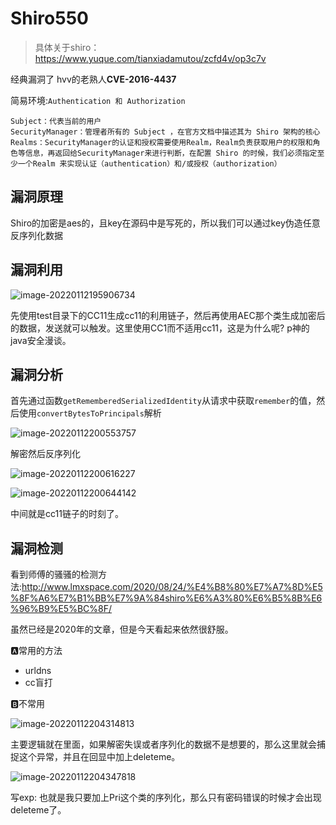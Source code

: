 # Shiro550 

>具体关于shiro： https://www.yuque.com/tianxiadamutou/zcfd4v/op3c7v

经典漏洞了 hvv的老熟人**CVE-2016-4437**

简易环境:`Authentication 和 Authorization`

```
Subject：代表当前的用户
SecurityManager：管理者所有的 Subject ，在官方文档中描述其为 Shiro 架构的核心
Realms：SecurityManager的认证和授权需要使用Realm，Realm负责获取用户的权限和角色等信息，再返回给SecurityManager来进行判断，在配置 Shiro 的时候，我们必须指定至少一个Realm 来实现认证（authentication）和/或授权（authorization）
```

## 漏洞原理

Shiro的加密是aes的，且key在源码中是写死的，所以我们可以通过key伪造任意反序列化数据

## 漏洞利用

![image-20220112195906734](https://img.dem0dem0.top/images/image-20220112195906734.png)

先使用test目录下的CC11生成cc11的利用链子，然后再使用AEC那个类生成加密后的数据，发送就可以触发。这里使用CC1而不适用cc11，这是为什么呢? p神的java安全漫谈。

## 漏洞分析

首先通过函数`getRememberedSerializedIdentity`从请求中获取`remember`的值，然后使用`convertBytesToPrincipals`解析

![image-20220112200553757](https://img.dem0dem0.top/images/image-20220112200553757.png)

解密然后反序列化

![image-20220112200616227](https://img.dem0dem0.top/images/image-20220112200616227.png)

![image-20220112200644142](https://img.dem0dem0.top/images/image-20220112200644142.png)

中间就是cc11链子的时刻了。

## 漏洞检测

看到师傅的骚骚的检测方法:http://www.lmxspace.com/2020/08/24/%E4%B8%80%E7%A7%8D%E5%8F%A6%E7%B1%BB%E7%9A%84shiro%E6%A3%80%E6%B5%8B%E6%96%B9%E5%BC%8F/

虽然已经是2020年的文章，但是今天看起来依然很舒服。

:a:常用的方法

- urldns
- cc盲打

:b:不常用

![image-20220112204314813](https://img.dem0dem0.top/images/image-20220112204314813.png)

主要逻辑就在里面，如果解密失误或者序列化的数据不是想要的，那么这里就会捕捉这个异常，并且在回显中加上deleteme。

![image-20220112204347818](https://img.dem0dem0.top/images/image-20220112204347818.png)

写exp: 也就是我只要加上Pri这个类的序列化，那么只有密码错误的时候才会出现deleteme了。

